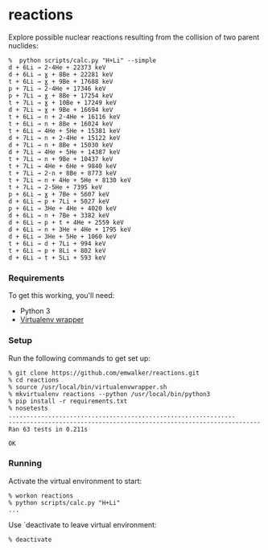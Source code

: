reactions
======

Explore possible nuclear reactions resulting from the collision of two parent nuclides:

```
%  python scripts/calc.py "H+Li" --simple
d + 6Li → 2·4He + 22373 keV
d + 6Li → ɣ + 8Be + 22281 keV
t + 6Li → ɣ + 9Be + 17688 keV
p + 7Li → 2·4He + 17346 keV
p + 7Li → ɣ + 8Be + 17254 keV
t + 7Li → ɣ + 10Be + 17249 keV
d + 7Li → ɣ + 9Be + 16694 keV
t + 6Li → n + 2·4He + 16116 keV
t + 6Li → n + 8Be + 16024 keV
t + 6Li → 4He + 5He + 15381 keV
d + 7Li → n + 2·4He + 15122 keV
d + 7Li → n + 8Be + 15030 keV
d + 7Li → 4He + 5He + 14387 keV
t + 7Li → n + 9Be + 10437 keV
t + 7Li → 4He + 6He + 9840 keV
t + 7Li → 2·n + 8Be + 8773 keV
t + 7Li → n + 4He + 5He + 8130 keV
t + 7Li → 2·5He + 7395 keV
p + 6Li → ɣ + 7Be + 5607 keV
d + 6Li → p + 7Li + 5027 keV
p + 6Li → 3He + 4He + 4020 keV
d + 6Li → n + 7Be + 3382 keV
d + 6Li → p + t + 4He + 2559 keV
d + 6Li → n + 3He + 4He + 1795 keV
d + 6Li → 3He + 5He + 1060 keV
t + 6Li → d + 7Li + 994 keV
t + 6Li → p + 8Li + 802 keV
d + 6Li → t + 5Li + 593 keV
```


### Requirements

To get this working, you'll need:
* Python 3
* [Virtualenv wrapper](https://virtualenvwrapper.readthedocs.org/en/latest/)

### Setup

Run the following commands to get set up:

```
% git clone https://github.com/emwalker/reactions.git
% cd reactions
% source /usr/local/bin/virtualenvwrapper.sh
% mkvirtualenv reactions --python /usr/local/bin/python3
% pip install -r requirements.txt
% nosetests
...............................................................
----------------------------------------------------------------------
Ran 63 tests in 0.211s

OK
```

### Running

Activate the virtual environment to start:
```
% workon reactions
% python scripts/calc.py "H+Li"
...
```

Use `deactivate to leave virtual environment:
```
% deactivate
```
